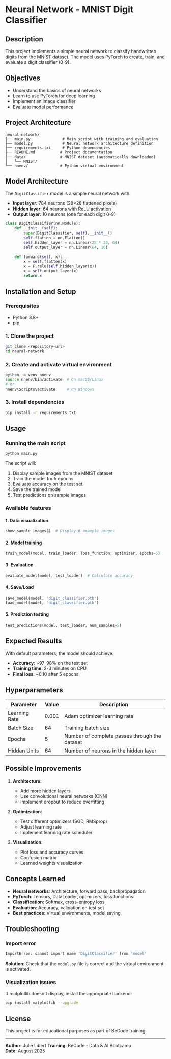 # Neural Network - MNIST Digit Classifier

## Description

This project implements a simple neural network to classify handwritten digits from the MNIST dataset. The model uses PyTorch to create, train, and evaluate a digit classifier (0-9).

## Objectives

- Understand the basics of neural networks
- Learn to use PyTorch for deep learning
- Implement an image classifier
- Evaluate model performance

## Project Architecture

```
neural-network/
├── main.py              # Main script with training and evaluation
├── model.py             # Neural network architecture definition
├── requirements.txt     # Python dependencies
├── README.md           # Project documentation
├── data/               # MNIST dataset (automatically downloaded)
│   └── MNIST/
└── nnenv/              # Python virtual environment
```

## Model Architecture

The `DigitClassifier` model is a simple neural network with:

- **Input layer**: 784 neurons (28×28 flattened pixels)
- **Hidden layer**: 64 neurons with ReLU activation
- **Output layer**: 10 neurons (one for each digit 0-9)

```python
class DigitClassifier(nn.Module):
    def __init__(self):
        super(DigitClassifier, self).__init__()
        self.flatten = nn.Flatten()
        self.hidden_layer = nn.Linear(28 * 28, 64)
        self.output_layer = nn.Linear(64, 10)
    
    def forward(self, x):
        x = self.flatten(x)
        x = F.relu(self.hidden_layer(x))
        x = self.output_layer(x)
        return x
```

## Installation and Setup

### Prerequisites
- Python 3.8+
- pip

### 1. Clone the project
```bash
git clone <repository-url>
cd neural-network
```

### 2. Create and activate virtual environment
```bash
python -m venv nnenv
source nnenv/bin/activate  # On macOS/Linux
# or
nnenv\Scripts\activate     # On Windows
```

### 3. Install dependencies
```bash
pip install -r requirements.txt
```

## Usage

### Running the main script
```bash
python main.py
```

The script will:
1. Display sample images from the MNIST dataset
2. Train the model for 5 epochs
3. Evaluate accuracy on the test set
4. Save the trained model
5. Test predictions on sample images

### Available features

#### 1. Data visualization
```python
show_sample_images()  # Display 6 example images
```

#### 2. Model training
```python
train_model(model, train_loader, loss_function, optimizer, epochs=5)
```

#### 3. Evaluation
```python
evaluate_model(model, test_loader)  # Calculate accuracy
```

#### 4. Save/Load
```python
save_model(model, 'digit_classifier.pth')
load_model(model, 'digit_classifier.pth')
```

#### 5. Prediction testing
```python
test_predictions(model, test_loader, num_samples=5)
```

## Expected Results

With default parameters, the model should achieve:
- **Accuracy**: ~97-98% on the test set
- **Training time**: 2-3 minutes on CPU
- **Final loss**: ~0.10 after 5 epochs

## Hyperparameters

| Parameter | Value | Description |
|-----------|-------|-------------|
| Learning Rate | 0.001 | Adam optimizer learning rate |
| Batch Size | 64 | Training batch size |
| Epochs | 5 | Number of complete passes through the dataset |
| Hidden Units | 64 | Number of neurons in the hidden layer |

## Possible Improvements

1. **Architecture**:
   - Add more hidden layers
   - Use convolutional neural networks (CNN)
   - Implement dropout to reduce overfitting

2. **Optimization**:
   - Test different optimizers (SGD, RMSprop)
   - Adjust learning rate
   - Implement learning rate scheduler

3. **Visualization**:
   - Plot loss and accuracy curves
   - Confusion matrix
   - Learned weights visualization

## Concepts Learned

- **Neural networks**: Architecture, forward pass, backpropagation
- **PyTorch**: Tensors, DataLoader, optimizers, loss functions
- **Classification**: Softmax, cross-entropy loss
- **Evaluation**: Accuracy, validation on test set
- **Best practices**: Virtual environments, model saving

## Troubleshooting

### Import error
```bash
ImportError: cannot import name 'DigitClassifier' from 'model'
```
**Solution**: Check that the `model.py` file is correct and the virtual environment is activated.

### Visualization issues
If matplotlib doesn't display, install the appropriate backend:
```bash
pip install matplotlib --upgrade
```

## License

This project is for educational purposes as part of BeCode training.


---

**Author**: Julie Libert
**Training**: BeCode - Data & AI Bootcamp  
**Date**: August 2025
